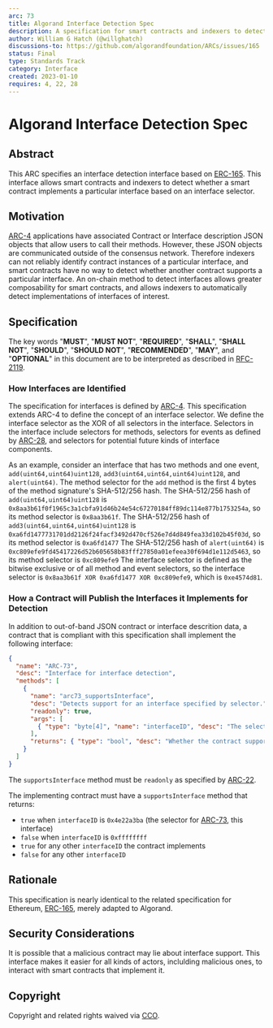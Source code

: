 ```yaml
---
arc: 73
title: Algorand Interface Detection Spec
description: A specification for smart contracts and indexers to detect interfaces of smart contracts.
author: William G Hatch (@willghatch)
discussions-to: https://github.com/algorandfoundation/ARCs/issues/165
status: Final
type: Standards Track
category: Interface
created: 2023-01-10
requires: 4, 22, 28
---
```


# Algorand Interface Detection Spec

## Abstract

This ARC specifies an interface detection interface based on <a href="https://eips.ethereum.org/EIPS/eip-165">ERC-165</a>.
This interface allows smart contracts and indexers to detect whether a smart contract implements a particular interface based on an interface selector.


## Motivation

[ARC-4](arc-0004.md) applications have associated Contract or Interface description JSON objects that allow users to call their methods.
However, these JSON objects are communicated outside of the consensus network.
Therefore indexers can not reliably identify contract instances of a particular interface, and smart contracts have no way to detect whether another contract supports a particular interface.
An on-chain method to detect interfaces allows greater composability for smart contracts, and allows indexers to automatically detect implementations of interfaces of interest.


## Specification
The key words "**MUST**", "**MUST NOT**", "**REQUIRED**", "**SHALL**", "**SHALL NOT**", "**SHOULD**", "**SHOULD NOT**", "**RECOMMENDED**", "**MAY**", and "**OPTIONAL**" in this document are to be interpreted as described in <a href="https://www.ietf.org/rfc/rfc2119.txt">RFC-2119</a>.


### How Interfaces are Identified

The specification for interfaces is defined by [ARC-4](./arc-0004.md).
This specification extends ARC-4 to define the concept of an interface selector.
We define the interface selector as the XOR of all selectors in the interface.
Selectors in the interface include selectors for methods, selectors for events as defined by [ARC-28](./arc-0028.md), and selectors for potential future kinds of interface components.

As an example, consider an interface that has two methods and one event, `add(uint64,uint64)uint128`, `add3(uint64,uint64,uint64)uint128`, and `alert(uint64)`.
The method selector for the `add` method is the first 4 bytes of the method signature's SHA-512/256 hash.
The SHA-512/256 hash of `add(uint64,uint64)uint128` is `0x8aa3b61f0f1965c3a1cbfa91d46b24e54c67270184ff89dc114e877b1753254a`, so its method selector is `0x8aa3b61f`.
The SHA-512/256 hash of `add3(uint64,uint64,uint64)uint128` is `0xa6fd1477731701dd2126f24facf3492d470cf526e7d4d849fea33d102b45f03d`, so its method selector is `0xa6fd1477`
The SHA-512/256 hash of `alert(uint64)` is `0xc809efe9fd45417226d52b605658b83fff27850a01efeea30f694d1e112d5463`, so its method selector is `0xc809efe9`
The interface selector is defined as the bitwise exclusive or of all method and event selectors, so the interface selector is `0x8aa3b61f XOR 0xa6fd1477 XOR 0xc809efe9`, which is `0xe4574d81`.

### How a Contract will Publish the Interfaces it Implements for Detection

In addition to out-of-band JSON contract or interface descrition data, a contract that is compliant with this specification shall implement the following interface:

```json
{
  "name": "ARC-73",
  "desc": "Interface for interface detection",
  "methods": [
    {
      "name": "arc73_supportsInterface",
      "desc": "Detects support for an interface specified by selector.",
      "readonly": true,
      "args": [
        { "type": "byte[4]", "name": "interfaceID", "desc": "The selector of the interface to detect." },
      ],
      "returns": { "type": "bool", "desc": "Whether the contract supports the interface." }
    }
  ]
}
```

The `supportsInterface` method must be `readonly` as specified by [ARC-22](./arc-0022.md).

The implementing contract must have a `supportsInterface` method that returns:

* `true` when `interfaceID` is `0x4e22a3ba` (the selector for [ARC-73](./arc-0073.md), this interface)
* `false` when `interfaceID` is `0xffffffff`
* `true` for any other `interfaceID` the contract implements
* `false` for any other `interfaceID`


## Rationale

This specification is nearly identical to the related specification for Ethereum, <a href="https://eips.ethereum.org/EIPS/eip-165">ERC-165</a>, merely adapted to Algorand.


## Security Considerations

It is possible that a malicious contract may lie about interface support.
This interface makes it easier for all kinds of actors, inclulding malicious ones, to interact with smart contracts that implement it.


## Copyright
Copyright and related rights waived via <a href="https://creativecommons.org/publicdomain/zero/1.0/">CCO</a>.
